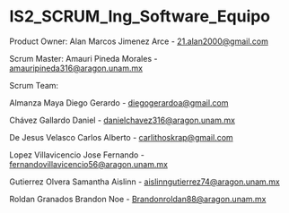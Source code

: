 # IS2_SCRUM_Ing_Software_Equipo

Product Owner: Alan Marcos Jimenez Arce - 21.alan2000@gmail.com

Scrum Master: Amauri Pineda Morales - amauripineda316@aragon.unam.mx

Scrum Team:

Almanza Maya Diego Gerardo - diegogerardoa@gmail.com

Chávez Gallardo Daniel - danielchavez316@aragon.unam.mx

De Jesus Velasco Carlos Alberto - carlithoskrap@gmail.com

Lopez Villavicencio Jose Fernando - fernandovillavicencio56@aragon.unam.mx

Gutierrez Olvera Samantha Aislinn - aislinngutierrez74@aragon.unam.mx

Roldan Granados Brandon Noe - Brandonroldan88@aragon.unam.mx
